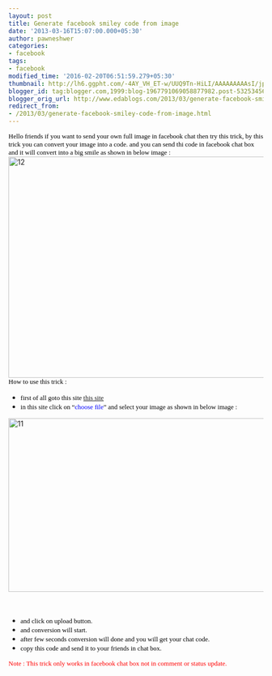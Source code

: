 ```yaml
---
layout: post
title: Generate facebook smiley code from image
date: '2013-03-16T15:07:00.000+05:30'
author: pawneshwer
categories:
- facebook
tags:
- facebook
modified_time: '2016-02-20T06:51:59.279+05:30'
thumbnail: http://lh6.ggpht.com/-4AY_VH_ET-w/UUQ9Tn-HiLI/AAAAAAAAAsI/jps8WHzQ5IE/s72-c/12_thumb%25255B2%25255D.jpg?imgmax=800
blogger_id: tag:blogger.com,1999:blog-1967791069058877982.post-5325345694437841686
blogger_orig_url: http://www.edablogs.com/2013/03/generate-facebook-smiley-code-from-image.html
redirect_from:
- /2013/03/generate-facebook-smiley-code-from-image.html
---
```


<div dir="ltr" style="text-align: left;" trbidi="on"><span style="color: black; font-family: Verdana; font-size: small;">Hello friends if you want to send your own full image in facebook chat then try this trick, by this trick you can convert your image into a code. and you can send thi code in facebook chat box and it will convert into a big smile as shown in below image :</span><br /><a href="http://lh5.ggpht.com/-RUCnAMoVgN8/UUQ9SdZjmSI/AAAAAAAAAsA/XsMjbsxZLdo/s1600-h/12%25255B4%25255D.jpg"><img alt="12" border="0" height="437" src="http://lh6.ggpht.com/-4AY_VH_ET-w/UUQ9Tn-HiLI/AAAAAAAAAsI/jps8WHzQ5IE/12_thumb%25255B2%25255D.jpg?imgmax=800" style="background-image: none; border-bottom-width: 0px; border-left-width: 0px; border-right-width: 0px; border-top-width: 0px; display: inline; padding-left: 0px; padding-right: 0px; padding-top: 0px;" title="12" width="535" /></a><br /><span style="color: black; font-family: Verdana; font-size: small;">How to use this trick :</span><br /><ul><li><span style="color: black; font-family: Verdana; font-size: small;">first of all goto this site <a class="raju" href="http://adf.ly/NN6tn" target="_blank">this site</a></span> </li><li><span style="color: black; font-family: Verdana; font-size: small;">in this site click on “<span style="color: blue;">choose file</span>” and select your image as shown in below image :</span> </li></ul><a href="http://lh3.ggpht.com/-ccz3ymiQyf0/UUQ9U-mvlTI/AAAAAAAAAsQ/pxt6yK6lRpg/s1600-h/11%25255B3%25255D.jpg"><img alt="11" border="0" height="343" src="http://lh5.ggpht.com/-leVQ7LQvoZg/UUQ9VxVFeYI/AAAAAAAAAsY/aXqJWRhhgSM/11_thumb%25255B1%25255D.jpg?imgmax=800" style="background-image: none; border-bottom-width: 0px; border-left-width: 0px; border-right-width: 0px; border-top-width: 0px; display: inline; padding-left: 0px; padding-right: 0px; padding-top: 0px;" title="11" width="577" /></a><br /><script type="text/javascript">ch_client = "pawneshwer"; ch_width = 500; ch_height = 250; ch_type = "mpu"; ch_sid = "Chitika Default"; ch_color_site_link = "0000CC"; ch_color_title = "0000CC"; ch_color_border = "FFFFFF"; ch_color_text = "000000"; ch_color_bg = "FFFFFF"; </script><br /><script src="http://scripts.chitika.net/eminimalls/amm.js" type="text/javascript"></script><br /><ul><li><span style="color: black; font-family: Verdana; font-size: small;">and click on upload button.</span> </li><li><span style="color: black; font-family: Verdana; font-size: small;">and conversion will start.</span> </li><li><span style="color: black; font-family: Verdana; font-size: small;">after few seconds conversion will done and you will get your chat code.</span> </li><li><span style="color: black; font-family: Verdana; font-size: small;">copy this code and send it to your friends in chat box.</span> </li></ul><span style="color: red; font-family: Verdana; font-size: small;">Note : This trick only works in facebook chat box not in comment or status update.</span></div>